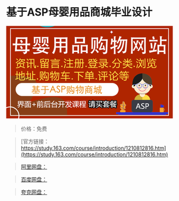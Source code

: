 # 基于ASP母婴用品商城毕业设计

![img](../../../assets/study163/free/0102c737515943d986ea34a3cecad1e5.png)

> 价格：免费

> [官方链接：https://study.163.com/course/introduction/1210812816.htm](https://study.163.com/course/introduction/1210812816.htm)

> [阿里网盘：]()

> [百度网盘：]()

> [夸克网盘：]()
